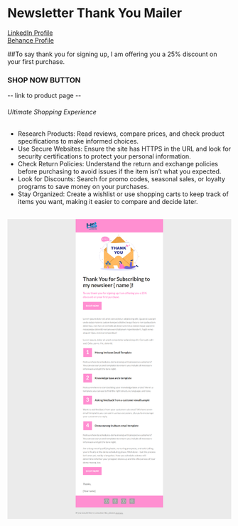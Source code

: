 # Newsletter Thank You Mailer 
<a href="https://www.linkedin.com/in/dharmendraverma95/" target="_blank">LinkedIn Profile </a>
<br />
<a href="https://www.behance.net/dhirukumar" target="_blank">Behance Profile </a>

##To say thank you for signing up, I am offering you a 25% discount on your first purchase.

### SHOP NOW BUTTON
-- link to product page --
###### Ultimate Shopping Experience
<ul>
  <li>Research Products: Read reviews, compare prices, and check product specifications to make informed choices.</li>
  <li>Use Secure Websites: Ensure the site has HTTPS in the URL and look for security certifications to protect your personal information.</li>
  <li>Check Return Policies: Understand the return and exchange policies before purchasing to avoid issues if the item isn’t what you expected.</li>
  <li>Look for Discounts: Search for promo codes, seasonal sales, or loyalty programs to save money on your purchases.</li>
  <li>Stay Organized: Create a wishlist or use shopping carts to keep track of items you want, making it easier to compare and decide later.</li>
</ul>
<br>
<img src="https://raw.githubusercontent.com/vdharmendra/newsletter_thankyou_mailer/refs/heads/main/mailer-template.png" alt="newsletter-thankyou-mailer" width="575px" />


